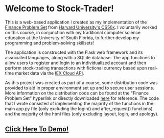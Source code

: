 # Welcome to Stock-Trader!
This is a web-based application I created as my implementation of the [Finance Problem Set](https://cs50.harvard.edu/x/2022/psets/9/finance/) from [Harvard University's CS50x](https://cs50.harvard.edu/x/2022/).
I voluntarily worked on this course, in conjunction with my traditional computer science education at the University of South Florida,
to further develop my programming and problem-solving skillsets!

The application is constructed with the Flask web framework and its associated languages, along with a SQLite database.
The app functions to allow users to register and login to an individualized account and then perform stock-trading transactions with fictional currency based upon real-time market data via the [IEX Cloud API](https://iexcloud.io/docs/api/).

As this project was created as part of a course, some distribution code was provided to aid in proper environment set up and to secure user sessions.
More information on the distribution code can be found at the "Finance Problem Set" hyperlink or directly downloaded [here](https://cdn.cs50.net/2021/fall/psets/9/finance.zip) for reference.
The code that I wrote consisted of implementing the majority of the functions in the main app.py file (only excluding the login() and after_request() functions)
and the majority of the html files (only excluding layout, login, and apology).

## [Click Here To Demo!](https://stock-trader-cs50.herokuapp.com)
